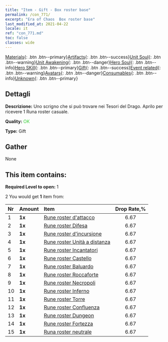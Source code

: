 ```yaml
---
title: "Item - Gift - Box roster base"
permalink: /con_771/
excerpt: "Era of Chaos  Box roster base"
last_modified_at: 2021-04-22
locale: it
ref: "con_771.md"
toc: false
classes: wide
---
```

 [Materials](/ItemsIT/){: .btn .btn--primary}[Artifacts](/ItemsIT/Artifacts/){: .btn .btn--success}[Unit Soul](/ItemsIT/UnitSoul/){: .btn .btn--warning}[Unit Awakening](/ItemsIT/UnitAwakening/){: .btn .btn--danger}[Hero Soul](/ItemsIT/HeroSoul/){: .btn .btn--info}[Hero SKill](/ItemsIT/HeroSkill/){: .btn .btn--primary}[Gift](/ItemsIT/Gift/){: .btn .btn--success}[Event related](/ItemsIT/Events/){: .btn .btn--warning}[Avatars](/ItemsIT/Avatars/){: .btn .btn--danger}[Consumables](/ItemsIT/Consumables/){: .btn .btn--info}[Unknown](/ItemsIT/Unknown/){: .btn .btn--primary}

## Dettagli
 **Descrizione:** Uno scrigno che si può trovare nei Tesori del Drago. Aprilo per ricevere 1 Runa roster casuale.

 **Quality:** <span style="color: #32CD32">OK</span>

 **Type:** Gift

## Gather

  None

## This item contains:

 **Required Level to open:** 1

 2 You would get **1** item  from:

  | Nr | Amount |     Item    | Drop Rate,% |
  |:---|:-------|:------------|:---------:|
  | 1 |  **1x** | [Rune roster d'attacco](/it/Items/con_734/) | 6.67 | 
  | 2 |  **1x** | [Rune roster Difesa](/it/Items/con_739/) | 6.67 | 
  | 3 |  **1x** | [Rune roster d'incursione](/it/Items/con_741/) | 6.67 | 
  | 4 |  **1x** | [Rune roster Unità a distanza](/it/Items/con_742/) | 6.67 | 
  | 5 |  **1x** | [Rune roster Incantatori](/it/Items/con_746/) | 6.67 | 
  | 6 |  **1x** | [Rune roster Castello](/it/Items/con_752/) | 6.67 | 
  | 7 |  **1x** | [Rune roster Baluardo](/it/Items/con_753/) | 6.67 | 
  | 8 |  **1x** | [Rune roster Roccaforte](/it/Items/con_754/) | 6.67 | 
  | 9 |  **1x** | [Rune roster Necropoli](/it/Items/con_755/) | 6.67 | 
  | 10 |  **1x** | [Rune roster Inferno](/it/Items/con_777/) | 6.67 | 
  | 11 |  **1x** | [Rune roster Torre](/it/Items/con_785/) | 6.67 | 
  | 12 |  **1x** | [Rune roster Confluenza](/it/Items/con_791/) | 6.67 | 
  | 13 |  **1x** | [Rune roster Dungeon](/it/Items/con_792/) | 6.67 | 
  | 14 |  **1x** | [Rune roster Fortezza](/it/Items/con_818/) | 6.67 | 
  | 15 |  **1x** | [Runa roster neutrale](/it/Items/con_869/) | 6.67 | 
